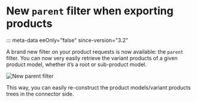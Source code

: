 # New `parent` filter when exporting products
::: meta-data eeOnly="false" since-version="3.2"

A brand new filter on your product requests is now available: the `parent` filter. You can now very easily retrieve the variant products of a given product model, whether it’s a root or sub-product model.

![New parent filter](../img/api_parent_filter.png)

This way, you can easily re-construct the product models/variant products trees in the connector side.
